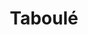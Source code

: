 ---
layout: recette
categories: [recettes]
hidden: true
lang: fr
title: Taboulé
type: sel
ingredients: 
  - nom: semoule 
    qte: 400
    unite: gr
  - nom: citrons
    qte: 4
  - nom: tomates
    qte: 5
  - nom: concombre
    qte: 1
  - nom: oignon
    qte: 1
  - nom: pois chiches
    qte: 1
    unite: boîte
  - nom: raisins secs
    qte: 200
    unite: gr
  - nom: persil
    qte: à souhait
  - nom: menthe
    qte: à souhait
  - nom: huile d'olive
    qte: à souhait

preconditions:
  - Presser les citrons

etapes:
  - label: Préparation
    details:
      - Verser la semoule dans un saladier
      - Couper les herbes
      - Ajouter le jus de citron, l'huile d'olive (beaucoup) et les herbes sur la semoule puis mélanger
      - Couper en dés fin les tomates, le concombre et l'oignon
      - Tout ajouter sur la semoule
      - Ajouter les pois chiches et les raisins
      - Mélanger
      - Laisser au frigo pendant une heure
---